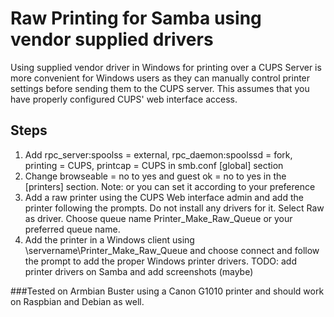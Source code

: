 # Raw Printing for Samba using vendor supplied drivers
Using supplied vendor driver in Windows for printing over a CUPS Server is more convenient for Windows users as they can manually control printer settings before sending them to the CUPS server. 
This assumes that you have properly configured CUPS' web interface access.

## Steps
1. Add rpc_server:spoolss = external, rpc_daemon:spoolssd = fork, printing = CUPS, printcap = CUPS in smb.conf [global] section
2. Change browseable = no to yes and guest ok = no to yes in the [printers] section. Note: or you can set it according to your preference
3. Add a raw printer using the CUPS Web interface admin and add the printer following the prompts. Do not install any drivers for it. Select Raw as driver. Choose queue name Printer_Make_Raw_Queue or your preferred queue name.
4. Add the printer in a Windows client using \\servername\Printer_Make_Raw_Queue and choose connect and follow the prompt to add the proper Windows printer drivers. TODO: add printer drivers on Samba and add screenshots (maybe)

###Tested on Armbian Buster using a Canon G1010 printer and should work on Raspbian and Debian as well.
